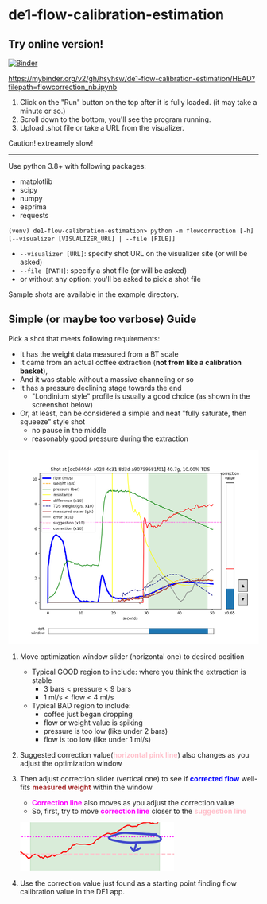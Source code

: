 # de1-flow-calibration-estimation

## Try online version!
[![Binder](https://mybinder.org/badge_logo.svg)](https://mybinder.org/v2/gh/hsyhsw/de1-flow-calibration-estimation/HEAD?filepath=flowcorrection_nb.ipynb)

https://mybinder.org/v2/gh/hsyhsw/de1-flow-calibration-estimation/HEAD?filepath=flowcorrection_nb.ipynb

1. Click on the "Run" button on the top after it is fully loaded. (it may take a minute or so.)
1. Scroll down to the bottom, you'll see the program running.
1. Upload .shot file or take a URL from the visualizer.

Caution! extreamely slow!

---

Use python 3.8+ with following packages:
- matplotlib
- scipy
- numpy
- esprima
- requests

``` 
(venv) de1-flow-calibration-estimation> python -m flowcorrection [-h] [--visualizer [VISUALIZER_URL] | --file [FILE]]
```
- `--visualizer [URL]`: specify shot URL on the visualizer site (or will be asked) 
- `--file [PATH]`: specify a shot file (or will be asked)
- or without any option: you'll be asked to pick a shot file

Sample shots are available in the example directory.

## Simple (or maybe too verbose) Guide

Pick a shot that meets following requirements:
- It has the weight data measured from a BT scale
- It came from an actual coffee extraction
  (<span style="font-weight:bold">not from like a calibration basket</span>),
- And it was stable without a massive channeling or so
- It has a pressure declining stage towards the end
  - "Londinium style" profile is usually a good choice (as shown in the screenshot below)
- Or, at least, can be considered a simple and neat "fully saturate, then squeeze" style shot
  - no pause in the middle
  - reasonably good pressure during the extraction  

![flowcorrection](figure.png)

1. Move optimization window slider (horizontal one) to desired position
    - Typical GOOD region to include: where you think the extraction is stable
      - 3 bars < pressure < 9 bars
      - 1 ml/s < flow < 4 ml/s
    - Typical BAD region to include:
      - coffee just began dropping
      - flow or weight value is spiking
      - pressure is too low (like under 2 bars)
      - flow is too low (like under 1 ml/s)

1. Suggested correction value(<span style="color:pink;font-weight:bold">horizontal pink line</span>)
   also changes as you adjust the optimization window
   
1. Then adjust correction slider (vertical one) to see if <span style="color:blue;font-weight:bold">corrected flow</span>
   well-fits <span style="color:brown;font-weight:bold">measured weight</span> within the window
   - <span style="color:magenta;font-weight:bold">Correction line</span>
    also moves as you adjust the correction value
   - So, first, try to move <span style="color:magenta;font-weight:bold">correction line</span>
     closer to the <span style="color:pink;font-weight:bold">suggestion line</span>

    ![move_correction_line](figure_correction.png)   

1. Use the correction value just found as a starting point finding flow calibration value in the DE1 app.
